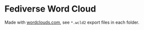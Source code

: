 # Fediverse Word Cloud

Made with [wordclouds.com](https://www.wordclouds.com/), see `*.wcld2` export files in each folder.
